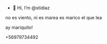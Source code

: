 - 👋 Hi, I’m @stidiaz

no es viento, 
ni es marea
es marico el que lea




ay mariquito!

+56979734492
<!---
stidiaz/stidiaz is a ✨ special ✨ repository because its `README.md` (this file) appears on your GitHub profile.
You can click the Preview link to take a look at your changes.
--->
